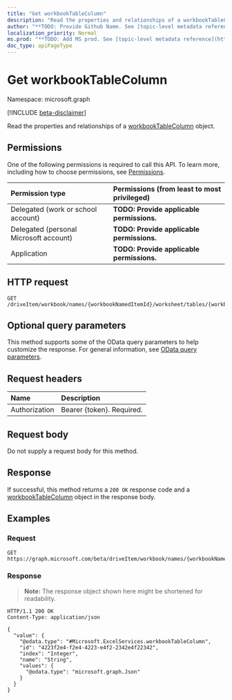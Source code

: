 ```yaml
---
title: "Get workbookTableColumn"
description: "Read the properties and relationships of a workbookTableColumn object."
author: "**TODO: Provide Github Name. See [topic-level metadata reference](https://msgo.azurewebsites.net/add/document/guidelines/metadata.html#topic-level-metadata)**"
localization_priority: Normal
ms.prod: "**TODO: Add MS prod. See [topic-level metadata reference](https://msgo.azurewebsites.net/add/document/guidelines/metadata.html#topic-level-metadata)**"
doc_type: apiPageType
---
```


# Get workbookTableColumn
Namespace: microsoft.graph

[!INCLUDE [beta-disclaimer](../../includes/beta-disclaimer.md)]

Read the properties and relationships of a [workbookTableColumn](../resources/workbooktablecolumn.md) object.

## Permissions
One of the following permissions is required to call this API. To learn more, including how to choose permissions, see [Permissions](/graph/permissions-reference).

|Permission type|Permissions (from least to most privileged)|
|:---|:---|
|Delegated (work or school account)|**TODO: Provide applicable permissions.**|
|Delegated (personal Microsoft account)|**TODO: Provide applicable permissions.**|
|Application|**TODO: Provide applicable permissions.**|

## HTTP request

<!-- {
  "blockType": "ignored"
}
-->
``` http
GET /driveItem/workbook/names/{workbookNamedItemId}/worksheet/tables/{workbookTableId}/columns/{workbookTableColumnId}
```

## Optional query parameters
This method supports some of the OData query parameters to help customize the response. For general information, see [OData query parameters](/graph/query-parameters).

## Request headers
|Name|Description|
|:---|:---|
|Authorization|Bearer {token}. Required.|

## Request body
Do not supply a request body for this method.

## Response

If successful, this method returns a `200 OK` response code and a [workbookTableColumn](../resources/workbooktablecolumn.md) object in the response body.

## Examples

### Request
<!-- {
  "blockType": "request",
  "name": "get_workbooktablecolumn"
}
-->
``` http
GET https://graph.microsoft.com/beta/driveItem/workbook/names/{workbookNamedItemId}/worksheet/tables/{workbookTableId}/columns/{workbookTableColumnId}
```


### Response
>**Note:** The response object shown here might be shortened for readability.
<!-- {
  "blockType": "response",
  "truncated": true,
  "@odata.type": "Microsoft.ExcelServices.workbookTableColumn"
}
-->
``` http
HTTP/1.1 200 OK
Content-Type: application/json

{
  "value": {
    "@odata.type": "#Microsoft.ExcelServices.workbookTableColumn",
    "id": "4223f2e4-f2e4-4223-e4f2-2342e4f22342",
    "index": "Integer",
    "name": "String",
    "values": {
      "@odata.type": "microsoft.graph.Json"
    }
  }
}
```


